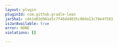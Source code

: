 ```yaml
---
layout: plugin
pluginId: com.github.gradle-lean
jarSha1: cde1483d981e5c7f46dd4035c00da13c78e4f583
isJarAvailable: true
error: NONE
violations: []

---
```

